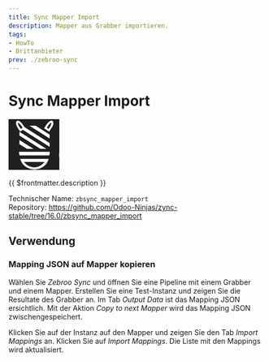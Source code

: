 ```yaml
---
title: Sync Mapper Import
description: Mapper aus Grabber importieren.
tags:
- HowTo
- Drittanbieter
prev: ./zebroo-sync
---
```

# Sync Mapper Import
![](attachments/icon_odoo_zbsync.jpg)

{{ $frontmatter.description }}

Technischer Name: `zbsync_mapper_import`\
Repository: <https://github.com/Odoo-Ninjas/zync-stable/tree/16.0/zbsync_mapper_import>

## Verwendung

### Mapping JSON auf Mapper kopieren

Wählen Sie *Zebroo Sync* und öffnen Sie eine Pipeline mit einem Grabber und einem Mapper. Erstellen Sie eine Test-Instanz und zeigen Sie die Resultate des Grabber an. Im Tab *Output Data* ist das Mapping JSON ersichtlich. Mit der Aktion *Copy to next Mapper* wird das Mapping JSON zwischengespeichert.

Klicken Sie auf der Instanz auf den Mapper und zeigen Sie den Tab *Import Mappings* an. Klicken Sie auf *Import Mappings*. Die Liste mit den Mappings wird aktualisiert.